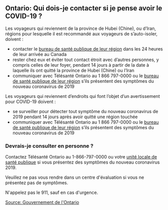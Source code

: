 ## Ontario: Qui dois-je contacter si je pense avoir le COVID-19 ?

Les voyageurs qui reviennent de la province de Hubei (Chine), ou d’Iran, régions pour lesquelle il est recommandé aux voyageurs de s’auto-isoler, doivent :

- contacter le [bureau de santé publique de leur région](http://www.health.gov.on.ca/fr/common/system/services/phu/locations.aspx) dans les 24 heures de leur arrivée au Canada
- rester chez eux et éviter tout contact étroit avec d’autres personnes, y compris celles de leur foyer, pendant 14 jours à partir de la date à laquelle ils ont quitté la province de Hubei (Chine) ou l’Iran
- communiquer avec Télésanté Ontario au 1 866 797-0000 ou le [bureau de santé publique de leur région](http://www.health.gov.on.ca/fr/common/system/services/phu/locations.aspx) s’ils présentent des symptômes du nouveau coronavirus de 2019

Les voyageurs qui reviennent d’endroits qui font l’objet d’un avertissement pour COVID-19 doivent :

- se surveiller pour détecter tout symptôme du nouveau coronavirus de 2019 pendant 14 jours après avoir quitté une région touchée
- communiquer avec Télésanté Ontario au 1 866 797-0000 ou le [bureau de santé publique de leur région](http://www.health.gov.on.ca/fr/common/system/services/phu/locations.aspx) s’ils présentent des symptômes du nouveau coronavirus de 2019

### Devrais-je consulter en personne ?

Contactez Télésanté Ontario au 1-866-797-0000 ou votre [unité locale de santé publique](http://www.health.gov.on.ca/en/common/system/services/phu/locations.aspx) si vous présentez des symptômes du nouveau coronavirus 2019.

Veuillez ne pas vous rendre dans un centre d'évaluation si vous ne présentez pas de symptômes.

N'appelez pas le 911, sauf en cas d'urgence.

[Source: Gouvernement de l'Ontario](https://www.ontario.ca/fr/page/nouveau-coronavirus-2019#section-5)
